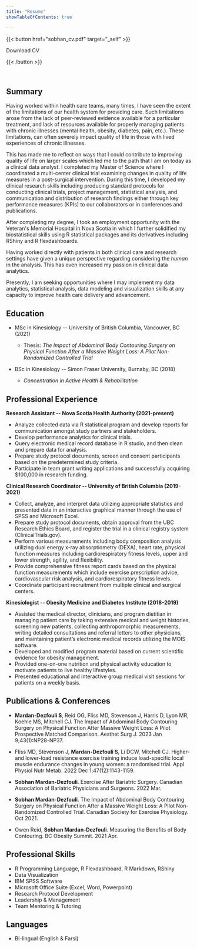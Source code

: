 ```yaml
---
title: "Resume"
showTableOfContents: true

---
```


{{< button href="sobhan_cv.pdf" target="_self" >}}

Download CV 

{{< /button >}}



 <br>

## Summary

Having worked within health care teams, many times, I have seen the extent of the limitations of our health system for providing care. Such limitations arose from the lack of peer-reviewed evidence available for a particular treatment, and lack of resources available for properly managing patients with chronic illnesses (mental health, obesity, diabetes, pain, etc.). These limitations, can often severely impact quality of life in those with lived experiences of chronic illnesses.  

This has made me to reflect on ways that I could contribute to improving quality of life on larger scales which led me to the path that I am on today as a clinical data analyst. I completed my Master of Science where I coordinated a multi-center clinical trial examining changes in quality of life measures in a post-surgical intervention. During this time, I developed my clinical research skills including producing standard protocols for conducting clinical trials, project management, statistical analysis, and communication and distribution of research findings either through key performance measures (KPIs) to our collaborators or in conferences and publications. 

After completing my degree, I took an employment opportunity with the Veteran's Memorial Hospital in Nova Scotia in which I further solidified my biostatistical skills using R statistical packages and its derivatives including RShiny and R flexdashboards. 


Having worked directly with patients in both clinical care and research settings have given a unique perspective regarding considering the *human* in the analysis. This has even increased my passion in clinical data analytics. 

Presently, I am seeking opportunities where I may implement my data analytics, statistical analysis, data modeling and visualization skills at any capacity to improve health care delivery and advancement. 


## Education 


- MSc in Kinesiology -- University of British Columbia, Vancouver, BC (2021)
  
  + Thesis: *The Impact of Abdominal Body Contouring Surgery on Physical Function After a Massive         Weight Loss: A Pilot Non-Randomized Controlled Trial* 
 
- BSc in Kinesiology -- Simon Fraser University, Burnaby, BC (2018)

  + *Concentration in Active Health & Rehabilitation*


## Professional Experience

**Research Assistant -- Nova Scotia Health Authority (2021-present)**
-	Analyze collected data via R statistical program and develop reports for communication amongst study partners and stakeholders.
-	Develop performance analytics for clinical trials.
-	Query electronic medical record database in R studio, and then clean and prepare data for analysis. 
-	Prepare study protocol documents, screen and consent participants based on the predetermined study criteria.
-	Participate in team grant writing applications and successfully acquiring $100,000 in research funding. 


**Clinical Research Coordinator -- University of British Columbia (2019-2021)**

-	Collect, analyze, and interpret data utilizing appropriate statistics and presented data in an interactive graphical manner through the use of SPSS and Microsoft Excel.
-	Prepare study protocol documents, obtain approval from the UBC Research Ethics Board, and register the trial in a clinical registry system (ClinicalTrials.gov).
-	Perform various measurements including body composition analysis utilizing dual energy x-ray absorptiometry (DEXA), heart rate, physical function measures including cardiorespiratory fitness levels, upper and lower strength, agility, and flexibility.
-	Provide comprehensive fitness report cards based on the physical function measurements which include exercise prescription advice, cardiovascular risk analysis, and cardiorespiratory fitness levels.
-	Coordinate participant recruitment from multiple clinical and surgical centers.


**Kinesiologist -- Obesity Medicine and Diabetes Institute (2018-2019)** 

-	Assisted the medical director, clinicians, and program dietitian in managing patient care by taking extensive medical and weight histories, screening new patients, collecting anthropomorphic measurements, writing detailed consultations and referral letters to other physicians, and maintaining patient’s electronic medical records utilizing the MOIS software. 
-	Developed and modified program material based on current scientific evidence for obesity management.
-	Provided one-on-one nutrition and physical activity education to motivate patients to live healthy lifestyles.
-	Presented educational and interactive group medical visit sessions for patients on a weekly basis.


## Publications & Conferences  

-	**Mardan-Dezfouli S**, Reid OG, Fliss MD, Stevenson J, Harris D, Lyon MR, Koehle MS, Mitchell CJ. The Impact of Abdominal Body Contouring Surgery on Physical Function After Massive Weight Loss: A Pilot Prospective Matched Comparison. Aesthet Surg J. 2023 Jan 9;43(1):NP28-NP37. 

-	 Fliss MD, Stevenson J, **Mardan-Dezfouli S**, Li DCW, Mitchell CJ. Higher- and lower-load resistance exercise training induce load-specific local muscle endurance changes in young women: a randomised trial. Appl Physiol Nutr Metab. 2022 Dec 1;47(12):1143-1159.


- **Sobhan Mardan-Dezfouli**. Exercise After Bariatric Surgery. Canadian Association of Bariatric Physicians and Surgeons. 2022 Mar.

- **Sobhan Mardan-Dezfouli**. The Impact of Abdominal Body Contouring Surgery on Physical Function After a Massive Weight Loss: A Pilot Non-Randomized Controlled Trial. Canadian Society for Exercise Physiology. Oct 2021.

- Owen Reid, **Sobhan Mardan-Dezfouli**. Measuring the Benefits of Body Contouring. BC Obesity Summit. 2021 Apr.



## Professional Skills 

-	R Programming Language, R Flexdashboard, R Markdown, RShiny  
-	Data Visualization 
- IBM SPSS Software
- Microsoft Office Suite (Excel, Word, Powerpoint)
-	Research Protocol Development
-	Leadership & Management
-	Team Mentoring & Tutoring

## Languages
-	Bi-lingual (English & Farsi)



